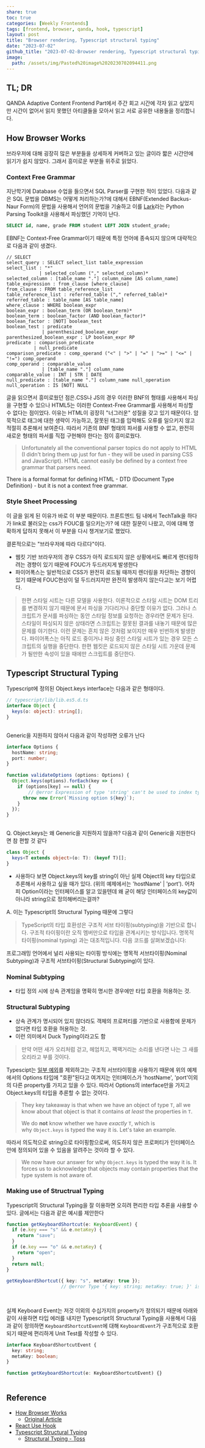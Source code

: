 ```yaml
---  
share: true  
toc: true  
categories: [Weekly Frontends]  
tags: [frontend, browser, qanda, hook, typescript]  
layout: post  
title: "Browser rendering, Typescript structural typing"  
date: "2023-07-02"  
github_title: "2023-07-02-Browser rendering, Typescript structural typing"  
image:  
  path: /assets/img/Pasted%20image%2020230702094411.png  
---  
```

  
## TL; DR  
QANDA Adaptive Content Frontend Part에서 주간 회고 시간에 각자 읽고 싶었지만 시간이 없어서 읽지 못했던 아티클들을 모아서 읽고 서로 공유한 내용들을 정리합니다.   
  
  
## How Browser Works  
브라우저에 대해 굉장히 많은 부분들을 상세하게 커버하고 있는 글이라 짧은 시간안에 읽기가 쉽지 않았다. 그래서 흥미로운 부분들 위주로 읽었다.  
  
### Context Free Grammar  
지난학기에 Database 수업을 들으면서 SQL Parser를 구현한 적이 있었다. 다음과 같은 SQL 문법을 DBMS는 어떻게 처리하는가?에 대해서 EBNF(Extended Backus-Naur Form)의 문법을 사용해서 언어의 문법을 기술하고 이를 [Lark](https://github.com/lark-parser/lark/blob/master/docs/grammar.md)라는 Python Parsing Toolkit을 사용해서 파싱했던 기억이 난다.  
  
```SQL  
SELECT id, name, grade FROM student LEFT JOIN student_grade;  
```  
  
EBNF는 Context-Free Grammar이기 때문에 특정 언어에 종속되지 않으며 대략적으로 다음과 같이 생겼다.  
```bnf  
// SELECT  
select_query : SELECT select_list table_expression  
select_list : "*"  
            | selected_column ("," selected_column)*  
selected_column : [table_name "."] column_name [AS column_name]  
table_expression : from_clause [where_clause]  
from_clause : FROM table_reference_list  
table_reference_list : referred_table ("," referred_table)*  
referred_table : table_name [AS table_name]  
where_clause : WHERE boolean_expr  
boolean_expr : boolean_term (OR boolean_term)*  
boolean_term : boolean_factor (AND boolean_factor)*  
boolean_factor : [NOT] boolean_test  
boolean_test : predicate  
             | parenthesized_boolean_expr  
parenthesized_boolean_expr : LP boolean_expr RP  
predicate : comparison_predicate  
          | null_predicate  
comparison_predicate : comp_operand ("<" | ">" | "=" | ">=" | "<=" | "!=") comp_operand  
comp_operand : comparable_value  
             | [table_name "."] column_name  
comparable_value : INT | STR | DATE  
null_predicate : [table_name "."] column_name null_operation  
null_operation : IS [NOT] NULL  
```  
  
글을 읽으면서 흥미로웠던 점은.CSS나 JS의 경우 이러한 BNF의 형태를 사용해서 파싱을 구현할 수 있으나 HTML5는 이러한 Context-Free Grammar를 사용해서 파싱할 수 없다는 점이었다. 이유는 HTML이 굉장히 "너그러운" 성질을 갖고 있기 때문이다. 암묵적으로 태그에 대한 생략이 가능하고, 잘못된 태그를 입력해도 오류를 일으키지 않고 적절히 추론해서 보여준다. 따라서 기존의 BNF 형태의 파서를 사용할 수 없고, 완전히 새로운 형태의 파서를 직접 구현해야 한다는 점이 흥미로웠다.  
>Unfortunately all the conventional parser topics do not apply to HTML (I didn't bring them up just for fun - they will be used in parsing CSS and JavaScript). HTML cannot easily be defined by a context free grammar that parsers need.  
  
There is a formal format for defining HTML - DTD (Document Type Definition) - but it is not a context free grammar.  
  
### Style Sheet Processing  
이 글을 읽게 된 이유가 바로 이 부분 때문이다. 프론트엔드 팀 내에서 TechTalk을 하다가 link로 불러오는 css가 FOUC를 일으키는가? 에 대한 질문이 나왔고, 이에 대해 명확하게 답하지 못해서 이 부분을 다시 챙겨보기로 했었다.  
  
결론적으로는 "브라우저에 따라 다르다"이다.  
- 웹킷 기반 브라우저의 경우 CSS가 아직 로드되지 않은 상황에서도 빠르게 렌더링하려는 경향이 있기 때문에 FOUC가 두드러지게 발생한다  
- 파이어폭스는 일반적으로 CSS가 완전히 로드될 때까지 렌더링을 차단하는 경향이 있기 떄문에 FOUC현상이 덜 두드러지지만 완전히 발생하지 않는다고는 보기 어렵다.  
  
>한편 스타일 시트는 다른 모델을 사용한다. 이론적으로 스타일 시트는 DOM 트리를 변경하지 않기 때문에 문서 파싱을 기다리거나 중단할 이유가 없다. 그러나 스크립트가 문서를 파싱하는 동안 스타일 정보를 요청하는 경우라면 문제가 된다. 스타일이 파싱되지 않은 상태라면 스크립트는 잘못된 결과를 내놓기 때문에 많은 문제를 야기한다. 이런 문제는 흔치 않은 것처럼 보이지만 매우 빈번하게 발생한다. 파이어폭스는 아직 로드 중이거나 파싱 중인 스타일 시트가 있는 경우 모든 스크립트의 실행을 중단한다. 한편 웹킷은 로드되지 않은 스타일 시트 가운데 문제가 될만한 속성이 있을 때에만 스크립트를 중단한다.  
  
  
## Typescript Structural Typing  
  
Typescript에 정의된 Object.keys interface는 다음과 같은 형태이다.   
```typescript  
// typescript/lib/lib.es5.d.ts  
interface Object {  
  keys(o: object): string[];  
}  
  
```  
  
Generic을 지원하지 않아서 다음과 같이 작성하면 오류가 난다  
```typescript  
interface Options {  
  hostName: string;  
  port: number;  
}  
  
function validateOptions (options: Options) {  
  Object.keys(options).forEach(key => {  
    if (options[key] == null) {  
        // @error Expression of type 'string' can't be used to index type 'Options'.  
      throw new Error(`Missing option ${key}`);  
    }  
  });  
}  
  
```  
  
Q. Object.keys는 왜 Generic을 지원하지 않을까? 다음과 같이 Generic을 지원한다면 참 편할 것 같다  
```typescript  
class Object {  
  keys<T extends object>(o: T): (keyof T)[];  
}  
```  
  
- 사용하다 보면 Object.keys의 key를 string이 아닌 실제 Object의 key 타입으로 추론해서 사용하고 싶을 때가 있다. (위의 예제에서는 'hostName' | 'port'). 어차피 Option이라는 인터페이스를 알고 있을텐데 왜 굳이 해당 인터페이스의 key값이 아니라 string으로 정의해버리는걸까?  
  
A. 이는 Typescript의 Structural Typing 때문에 그렇다  
> TypeScript의 타입 호환성은 구조적 서브 타이핑(subtyping)을 기반으로 합니다. 구조적 타이핑이란 오직 멤버만으로 타입을 관계시키는 방식입니다. 명목적 타이핑(nominal typing) 과는 대조적입니다. 다음 코드를 살펴보겠습니다:  
  
프로그래밍 언어에서 널리 사용되는 타이핑 방식에는 명목적 서브타이핑(Nominal Subtyping)과 구조적 서브타이핑(Structural Subtyping)이 있다.  
  
### Nominal Subtyping  
- 타입 정의 시에 상속 관계임을 명확히 명시한 경우에만 타입 호환을 허용하는 것.  
  
### Structural Subtyping  
- 상속 관계가 명시되어 있지 않더라도 객체의 프로퍼티를 기반으로 사용함에 문제가 없다면 타입 호환을 허용하는 것.   
- 이런 의미에서 Duck Typing이라고도 함  
> 만약 어떤 새가 오리처럼 걷고, 헤엄치고, 꽥꽥거리는 소리를 낸다면 나는 그 새를 오리라고 부를 것이다.  
  
Typescipt는 [일부 예외](https://github.com/Microsoft/TypeScript/pull/3823)를 제외하고는 구조적 서브타이핑을 사용하기 때문에 위의 예제에서의 Options 타입에 "호환"된다고 여겨지는 인터페이스가 'hostName', 'port'이외의 다른 property를 가지고 있을 수 있다. 따라서 Options의 interface만을 가지고 Object.keys의 타입을 추론할 수 없는 것이다.  
>They key takeaway is that when we have an object of type `T`, all we know about that object is that it contains _at least_ the properties in `T`.  
>  
>We do **not** know whether we have _exactly_ `T`, which is why `Object.keys` is typed the way it is. Let's take an example.  
  
따라서 의도적으로 string으로 타이핑함으로써, 의도하지 않은 프로퍼티가 인터페이스 안에 정의되어 있을 수 있음을 알려주는 것이라 할 수 있다.   
>We now have our answer for why `Object.keys` is typed the way it is. It forces us to acknowledge that objects may contain properties that the type system is not aware of.  
  
### Making use of Structrual Typing  
Typescript의 Structural Typing을 잘 이용하면 오히려 편리한 타입 추론을 사용할 수 있다. 글에서는 다음과 같은 예시를 제안한다  
  
```typescript  
function getKeyboardShortcut(e: KeyboardEvent) {  
  if (e.key === "s" && e.metaKey) {  
    return "save";  
  }  
  if (e.key === "o" && e.metaKey) {  
    return "open";  
  }  
  return null;  
}  
  
getKeyboardShortcut({ key: "s", metaKey: true });  
                    // @error Type '{ key: string; metaKey: true; }' is missing the following properties from type 'KeyboardEvent': altKey, charCode, code, ctrlKey, and 37 more.  
  
  
```  
  
실제 Keyboard Event는 저것 이외의 수십가지의 property가 정의되기 때문에 아래와 같이 사용하면 타입 에러를 내지만 Typescript의 Structural Typing을 사용해서 다음과 같이 정의하면 `KeyboardShortcutEvent`에 대해 `KeyboardEvent`가 구조적으로 호환되기 때문에 편리하게 Unit Test를 작성할 수 있다.  
  
```typescript  
interface KeyboardShortcutEvent {  
  key: string;  
  metaKey: boolean;  
}  
  
function getKeyboardShortcut(e: KeyboardShortcutEvent) {}  
  
```  
  
## Reference  
- [How Browser Works](https://d2.naver.com/helloworld/59361)  
	- [Original Article](https://web.dev/howbrowserswork/)  
- [React Use Hook](https://yceffort.kr/2023/06/react-use-hook)  
- [Typescript Structural Typing](https://alexharri.com/blog/typescript-structural-typing)  
	- [Structural Typing - Toss](https://toss.tech/article/typescript-type-compatibility)